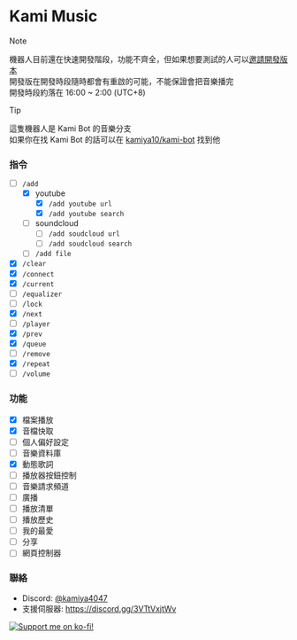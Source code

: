 # Kami Music

> [!NOTE]
> 機器人目前還在快速開發階段，功能不齊全，但如果想要測試的人可以[邀請開發版本](https://discord.com/oauth2/authorize?client_id=1296776097131790358&permissions=4331718912&integration_type=0&scope=bot+applications.commands)  
> 開發版在開發時段隨時都會有重啟的可能，不能保證會把音樂播完  
> 開發時段約落在 16:00 ~ 2:00 (UTC+8)

> [!TIP]
> 這隻機器人是 Kami Bot 的音樂分支  
> 如果你在找 Kami Bot 的話可以在 [kamiya10/kami-bot](https://github.com/kamiya10/kami-bot) 找到他

### 指令

- [ ] `/add`
  - [x] youtube
    - [x] `/add youtube url`
    - [x] `/add youtube search`
  - [ ] soundcloud
    - [ ] `/add soudcloud url`
    - [ ] `/add soudcloud search`
  - [ ] `/add file`
- [x] `/clear`
- [x] `/connect`
- [x] `/current`
- [ ] `/equalizer`
- [ ] `/lock`
- [x] `/next`
- [ ] `/player`
- [x] `/prev`
- [x] `/queue`
- [ ] `/remove`
- [x] `/repeat`
- [ ] `/volume`

### 功能

- [x] 檔案播放
- [x] 音檔快取
- [ ] 個人偏好設定
- [ ] 音樂資料庫
- [x] 動態歌詞
- [ ] 播放器按鈕控制
- [ ] 音樂請求頻道
- [ ] 廣播
- [ ] 播放清單
- [ ] 播放歷史
- [ ] 我的最愛
- [ ] 分享
- [ ] 網頁控制器

### 聯絡

- Discord: [@kamiya4047](https://discord.com/users/437158166019702805)
- 支援伺服器: https://discord.gg/3VTtVxjtWv

[![Support me on ko-fi!](https://ko-fi.com/img/githubbutton_sm.svg)](https://ko-fi.com/H2H1UD9QE)
